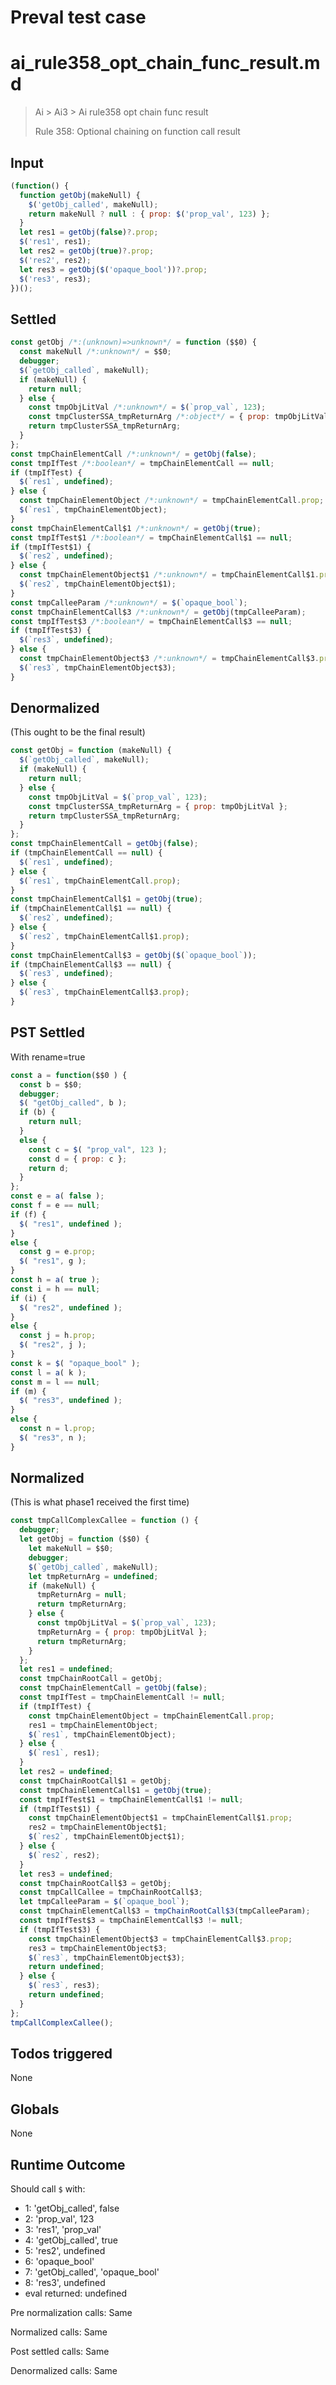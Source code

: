 # Preval test case

# ai_rule358_opt_chain_func_result.md

> Ai > Ai3 > Ai rule358 opt chain func result
>
> Rule 358: Optional chaining on function call result

## Input

`````js filename=intro
(function() {
  function getObj(makeNull) {
    $('getObj_called', makeNull);
    return makeNull ? null : { prop: $('prop_val', 123) };
  }
  let res1 = getObj(false)?.prop;
  $('res1', res1);
  let res2 = getObj(true)?.prop;
  $('res2', res2);
  let res3 = getObj($('opaque_bool'))?.prop;
  $('res3', res3);
})();
`````


## Settled


`````js filename=intro
const getObj /*:(unknown)=>unknown*/ = function ($$0) {
  const makeNull /*:unknown*/ = $$0;
  debugger;
  $(`getObj_called`, makeNull);
  if (makeNull) {
    return null;
  } else {
    const tmpObjLitVal /*:unknown*/ = $(`prop_val`, 123);
    const tmpClusterSSA_tmpReturnArg /*:object*/ = { prop: tmpObjLitVal };
    return tmpClusterSSA_tmpReturnArg;
  }
};
const tmpChainElementCall /*:unknown*/ = getObj(false);
const tmpIfTest /*:boolean*/ = tmpChainElementCall == null;
if (tmpIfTest) {
  $(`res1`, undefined);
} else {
  const tmpChainElementObject /*:unknown*/ = tmpChainElementCall.prop;
  $(`res1`, tmpChainElementObject);
}
const tmpChainElementCall$1 /*:unknown*/ = getObj(true);
const tmpIfTest$1 /*:boolean*/ = tmpChainElementCall$1 == null;
if (tmpIfTest$1) {
  $(`res2`, undefined);
} else {
  const tmpChainElementObject$1 /*:unknown*/ = tmpChainElementCall$1.prop;
  $(`res2`, tmpChainElementObject$1);
}
const tmpCalleeParam /*:unknown*/ = $(`opaque_bool`);
const tmpChainElementCall$3 /*:unknown*/ = getObj(tmpCalleeParam);
const tmpIfTest$3 /*:boolean*/ = tmpChainElementCall$3 == null;
if (tmpIfTest$3) {
  $(`res3`, undefined);
} else {
  const tmpChainElementObject$3 /*:unknown*/ = tmpChainElementCall$3.prop;
  $(`res3`, tmpChainElementObject$3);
}
`````


## Denormalized
(This ought to be the final result)

`````js filename=intro
const getObj = function (makeNull) {
  $(`getObj_called`, makeNull);
  if (makeNull) {
    return null;
  } else {
    const tmpObjLitVal = $(`prop_val`, 123);
    const tmpClusterSSA_tmpReturnArg = { prop: tmpObjLitVal };
    return tmpClusterSSA_tmpReturnArg;
  }
};
const tmpChainElementCall = getObj(false);
if (tmpChainElementCall == null) {
  $(`res1`, undefined);
} else {
  $(`res1`, tmpChainElementCall.prop);
}
const tmpChainElementCall$1 = getObj(true);
if (tmpChainElementCall$1 == null) {
  $(`res2`, undefined);
} else {
  $(`res2`, tmpChainElementCall$1.prop);
}
const tmpChainElementCall$3 = getObj($(`opaque_bool`));
if (tmpChainElementCall$3 == null) {
  $(`res3`, undefined);
} else {
  $(`res3`, tmpChainElementCall$3.prop);
}
`````


## PST Settled
With rename=true

`````js filename=intro
const a = function($$0 ) {
  const b = $$0;
  debugger;
  $( "getObj_called", b );
  if (b) {
    return null;
  }
  else {
    const c = $( "prop_val", 123 );
    const d = { prop: c };
    return d;
  }
};
const e = a( false );
const f = e == null;
if (f) {
  $( "res1", undefined );
}
else {
  const g = e.prop;
  $( "res1", g );
}
const h = a( true );
const i = h == null;
if (i) {
  $( "res2", undefined );
}
else {
  const j = h.prop;
  $( "res2", j );
}
const k = $( "opaque_bool" );
const l = a( k );
const m = l == null;
if (m) {
  $( "res3", undefined );
}
else {
  const n = l.prop;
  $( "res3", n );
}
`````


## Normalized
(This is what phase1 received the first time)

`````js filename=intro
const tmpCallComplexCallee = function () {
  debugger;
  let getObj = function ($$0) {
    let makeNull = $$0;
    debugger;
    $(`getObj_called`, makeNull);
    let tmpReturnArg = undefined;
    if (makeNull) {
      tmpReturnArg = null;
      return tmpReturnArg;
    } else {
      const tmpObjLitVal = $(`prop_val`, 123);
      tmpReturnArg = { prop: tmpObjLitVal };
      return tmpReturnArg;
    }
  };
  let res1 = undefined;
  const tmpChainRootCall = getObj;
  const tmpChainElementCall = getObj(false);
  const tmpIfTest = tmpChainElementCall != null;
  if (tmpIfTest) {
    const tmpChainElementObject = tmpChainElementCall.prop;
    res1 = tmpChainElementObject;
    $(`res1`, tmpChainElementObject);
  } else {
    $(`res1`, res1);
  }
  let res2 = undefined;
  const tmpChainRootCall$1 = getObj;
  const tmpChainElementCall$1 = getObj(true);
  const tmpIfTest$1 = tmpChainElementCall$1 != null;
  if (tmpIfTest$1) {
    const tmpChainElementObject$1 = tmpChainElementCall$1.prop;
    res2 = tmpChainElementObject$1;
    $(`res2`, tmpChainElementObject$1);
  } else {
    $(`res2`, res2);
  }
  let res3 = undefined;
  const tmpChainRootCall$3 = getObj;
  const tmpCallCallee = tmpChainRootCall$3;
  let tmpCalleeParam = $(`opaque_bool`);
  const tmpChainElementCall$3 = tmpChainRootCall$3(tmpCalleeParam);
  const tmpIfTest$3 = tmpChainElementCall$3 != null;
  if (tmpIfTest$3) {
    const tmpChainElementObject$3 = tmpChainElementCall$3.prop;
    res3 = tmpChainElementObject$3;
    $(`res3`, tmpChainElementObject$3);
    return undefined;
  } else {
    $(`res3`, res3);
    return undefined;
  }
};
tmpCallComplexCallee();
`````


## Todos triggered


None


## Globals


None


## Runtime Outcome


Should call `$` with:
 - 1: 'getObj_called', false
 - 2: 'prop_val', 123
 - 3: 'res1', 'prop_val'
 - 4: 'getObj_called', true
 - 5: 'res2', undefined
 - 6: 'opaque_bool'
 - 7: 'getObj_called', 'opaque_bool'
 - 8: 'res3', undefined
 - eval returned: undefined

Pre normalization calls: Same

Normalized calls: Same

Post settled calls: Same

Denormalized calls: Same
